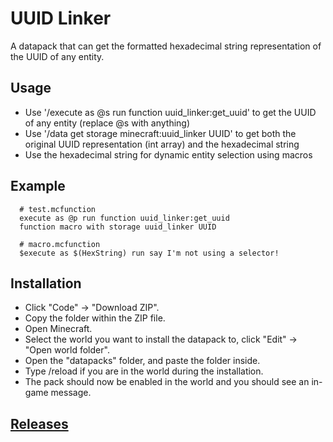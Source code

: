 # UUID Linker
A datapack that can get the formatted hexadecimal string representation of the UUID of any entity.

## Usage
* Use '/execute as @s run function uuid_linker:get_uuid' to get the UUID of any entity (replace @s with anything)
* Use '/data get storage minecraft:uuid_linker UUID' to get both the original UUID representation (int array) and the hexadecimal string
* Use the hexadecimal string for dynamic entity selection using macros

## Example
```
  # test.mcfunction
  execute as @p run function uuid_linker:get_uuid
  function macro with storage uuid_linker UUID

  # macro.mcfunction
  $execute as $(HexString) run say I'm not using a selector!
```
## Installation
* Click "Code" -> "Download ZIP".
* Copy the folder within the ZIP file.
* Open Minecraft.
* Select the world you want to install the datapack to, click "Edit" -> "Open world folder".
* Open the "datapacks" folder, and paste the folder inside.
* Type /reload if you are in the world during the installation.
* The pack should now be enabled in the world and you should see an in-game message.

## [Releases](https://github.com/TechnoBro03/UUIDLinker/releases)
